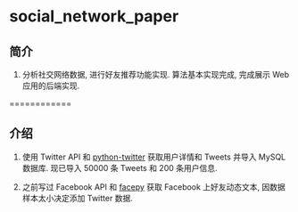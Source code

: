 social_network_paper
====================

## 简介

1. 分析社交网络数据, 进行好友推荐功能实现. 算法基本实现完成, 完成展示 Web 应用的后端实现.

============
## 介绍

1. 使用 Twitter API 和 [python-twitter](https://github.com/bear/python-twitter) 获取用户详情和 Tweets 并导入 MySQL数据库. 现已导入 50000 条 Tweets 和 200 条用户信息.

2. 之前写过 Facebook API 和 [facepy](https://github.com/jgorset/facepy) 获取 Facebook 上好友动态文本, 因数据样本太小决定添加 Twitter 数据.

